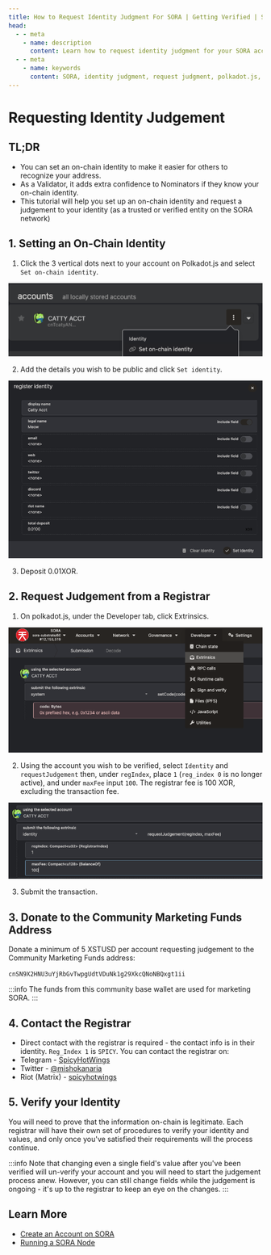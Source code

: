```yaml
---
title: How to Request Identity Judgment For SORA | Getting Verified | SORA Docs
head:
  - - meta
    - name: description
      content: Learn how to request identity judgment for your SORA account and get verified. Follow these steps to establish your on-chain identity and gain trust in the SORA community.
  - - meta
    - name: keywords
      content: SORA, identity judgment, request judgment, polkadot.js, on-chain identity, verification, community marketing funds, Community Marketing Funds.
---
```


# Requesting Identity Judgement

## TL;DR

- You can set an on-chain identity to make it easier for others to recognize your address.
- As a Validator, it adds extra confidence to Nominators if they know your on-chain identity.
- This tutorial will help you set up an on-chain identity and request a judgement to your identity (as a trusted or verified entity on the SORA network)

## 1. Setting an On-Chain Identity

1. Click the 3 vertical dots next to your account on
   Polkadot.js and select `Set on-chain identity`.

![](.gitbook/assets/set-onchain-identity-1.png)

2. Add the details you wish to be public and click `Set identity`.

![](.gitbook/assets/set-onchain-identity-2.png)

3. Deposit 0.01XOR.

## 2. Request Judgement from a Registrar

1. On polkadot.js, under the Developer tab, click Extrinsics.

![](.gitbook/assets/request-judgement-registrar-1.png)

2. Using the account you wish to be verified, select `Identity` and
   `requestJudgement` then, under `regIndex`, place `1` (`reg_index 0` is no
   longer active), and under `maxFee` input `100`. The registrar fee is
   100 XOR, excluding the transaction fee.

![](.gitbook/assets/request-judgement-registrar-2.png)

3. Submit the transaction.

## 3. Donate to the Community Marketing Funds Address

Donate a minimum of 5 XSTUSD per account requesting judgement to the
Community Marketing Funds address:

`cnSN9X2HNU3uYjRbGvTwpgUdtVDuNk1g29XkcQNoNBQxgt1ii`

:::info
The funds from this community base wallet are used for marketing SORA.
:::

## 4. Contact the Registrar

- Direct contact with the registrar is required - the contact info is in their identity.
  `Reg_Index 1` is `SPICY`.
  You can contact the registrar on:
- Telegram - [SpicyHotWings ](https://t.me/SpicyHotWings)
- Twitter - [@mishokanaria](https://twitter.com/MishoKanaria)
- Riot (Matrix) - [spicyhotwings](https://matrix.to/#/@spicyhotwings:matrix.org)

## 5. Verify your Identity

You will need to prove that the information on-chain is legitimate.
Each registrar will have their own set of procedures to verify your identity and values, and only once you've satisfied their requirements will the process continue.

:::info
Note that changing even a single field's value after you've been
verified will un-verify your account and you will need to start the
judgement process anew. However, you can still change fields while the
judgement is ongoing - it's up to the registrar to keep an eye on the changes.
:::

## Learn More

- [Create an Account on SORA](/create-an-address.md)
- [Running a SORA Node](/running-a-node.md)
